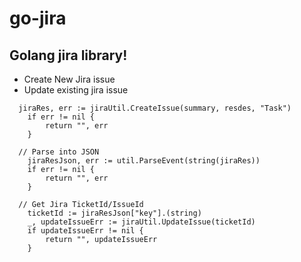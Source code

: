 # go-jira

## Golang jira library!

- Create New Jira issue
- Update existing jira issue

```golang
  jiraRes, err := jiraUtil.CreateIssue(summary, resdes, "Task")
	if err != nil {
		return "", err
	}
  
  // Parse into JSON
	jiraResJson, err := util.ParseEvent(string(jiraRes))
	if err != nil {
		return "", err
	}
  
  // Get Jira TicketId/IssueId
	ticketId := jiraResJson["key"].(string)
	_, updateIssueErr := jiraUtil.UpdateIssue(ticketId)
	if updateIssueErr != nil {
		return "", updateIssueErr
	}
```
